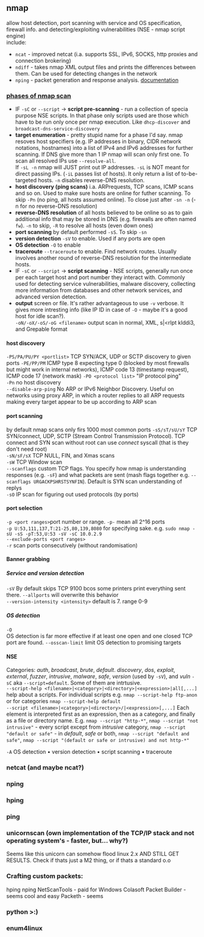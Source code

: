 ## nmap
allow host detection, port scanning with service and OS specification, firewall info. and detecting/exploiting vulnerabilities (NSE - nmap script engine)  
include: 
- `ncat` - improved netcat (i.a. supports SSL, IPv6, SOCKS, http proxies and connection brokering)  
- `ndiff` - takes nmap XML output files and prints the differences between them. Can be used for detecting changes in the network  
- `nping` - packet generation and response analysis. [documentation](https://nmap.org/book/nping-man.html)  
### [phases of nmap scan](https://nmap.org/book/nmap-phases.html)
- IF `-sC` or `--script` -> **script pre-scanning** - run a collection of specia purpose NSE scripts. In that phase only scripts used are those which have to be run only once per nmap execution. Like `dhcp-discover` and `broadcast-dns-service-discovery`  
- **target enumeration** - pretty stupid name for a phase I'd say. nmap resoves host specifiers (e.g. IP addresses in binary, CIDR network notations, hostnames) into a list of IPv4 and IPv6 addresses for further scanning. If DNS give more than 1 IP nmap will scan only first one. To scan all resolved IPs use `--resolve-all`.  
If `-sL -n` nmap will JUST print out IP addresses. `-sL` is NOT meant for direct passing IPs. (`-iL` passes list of hosts). It only return a list of to-be-targeted hosts. `-n` disables reverse-DNS resolution. 
- **host discovery (ping scans)** i.a. ARPrequests, TCP scans, ICMP scans and so on. Used to make sure hosts are online for futher scanning. To skip `-Pn` (no ping, all hosts assumed online). To close just after `-sn -n` (-n for no reverse-DNS resolution)  
- **reverse-DNS resolution** of all hosts believed to be online so as to gain additional info that may be stored in DNS (e.g. firewalls are often named `fw`). `-n` to skip, `-R` to resolve all hosts (even down ones)  
- **port scanning** by default performed `-sS`. To skip `-sn`  
- **version detection** `-sV` to enable. Used if any ports are open  
- **OS detection** `-O` to enable  
- **traceroute** `--traceroute` to enable. Find network routes. Usually involves another round of reverse-DNS resolution for the intermediate hosts.
- IF `-sC` or `--script` -> **script scanning** - NSE scripts, generally run once per each target host and port number they interact with. Commonly used for detecting service vulnerabilities, malware discovery, collecting more information from databases and other network services, and advanced version detection.  
- **output** screen or file. It's rather advantageous to use `-v` verbose. It gives more intresting info (like IP ID in case of `-O` - maybe it's a good host for idle scan?).  
`-oN/-oX/-oS/-oG <filename>` output scan in normal, XML, s|<rIpt kIddi3, and Grepable format  
#### host discovery
`-PS/PA/PU/PY <portlist>` TCP SYN/ACK, UDP or SCTP discovery to given ports
`-PE/PP/PM` ICMP type 8 expecting type 0 (blocked by most firewalls but might work in internal networks), ICMP code 13 (timestamp request), ICMP code 17 (network mask)
`-PO <protocol list>` "IP protocol ping"  
`-Pn` no host discovery  
`--disable-arp-ping` No ARP or IPv6 Neighbor Discovery. Useful on networks using proxy ARP, in which a router replies to all ARP requests making every target appear to be up according to ARP scan  
#### port scanning
by default nmap scans only firs 1000 most common ports
`-sS/sT/sU/sY` TCP SYN/connect, UDP, SCTP (Stream Control Transmission Protocol). TCP connect and SYN scan without root can use *connect* syscall (that is they don't need root)    
`-sN/sF/sX` TCP NULL, FIN, and Xmas scans  
`-sW` TCP Window scan  
`--scanflags` custom TCP flags. You specify how nmap is understanding responses (e.g. `-sF`) and what packets are sent 
(mash flags together e.g. `--scanflags URGACKPSHRSTSYNFIN`). Default is SYN scan understanding of replys  
`-sO` IP scan for figuring out used protocols (by ports)
#### port selection
`-p <port ranges>`port number or range. `-p-` mean all 2^16 ports  
`-p U:53,111,137,T:21-25,80,139,8080` for specifying sake. e.g. `sudo nmap -sU -sS -pT:53,U:53 -sV -sC 10.0.2.9`  
`--exclude-ports <port ranges>`  
`-r` scan ports consecutively (without randomisation)  
#### Banner grabbing
##### Service and version detection
`-sV` By default skips TCP 9100 bcos some printers print everything sent there. `--allports` will overwrite this behavior  
`--version-intensity <intensity>` default is 7. range 0-9  
##### OS detection
`-O`  
OS detection is far more effective if at least one open and one closed TCP port are found. `--osscan-limit` limit OS detection to promising targets  
#### NSE
Categories: *auth*, *broadcast*, *brute*, *default*. *discovery*, *dos*, *exploit*, *external*, *fuzzer*, *intrusive*, *malware*, *safe*, *version* (used by `-sV`), and *vuln*
`-sC` aka `--script=default`. Some of them are intrtusive.  
`--script-help <filename>|<category>|<directory>|<expression>|all[,...]` help about a scripts. For individual scripts e.g. `nmap --script-help ftp-anon` or for categories `nmap --script-help default`  
`--script <filename>|<category>|<directory>/|<expression>[,...]` Each element is interpreted first as an expression, then as a category, and finally as a file or directory name. E.g. `nmap --script "http-*"`, `nmap --script "not intrusive"` - every script except from *intrusive* category, `nmap --script "default or safe"` - in *default*, *safe* or both, `nmap --script "default and safe"`, `nmap --script "(default or safe or intrusive) and not http-*"`  

`-A` OS detection • version detection • script scanning • traceroute  

### netcat (and maybe ncat?)
### nping
### hping
### ping
### unicornscan (own implementation of the TCP/IP stack and not operating system's - faster, but... why?)
Seems like this unicorn can somehow flood linux 2.x AND STILL GET RESULTS. Check if thats just a M2 thing, or if thats a standard o.o


### Crafting custom packets:
hping
nping
NetScanTools - paid for Windows
Colasoft Packet Builder - seems cool and easy
Packeth - seems 

### python >:)

### enum4linux
